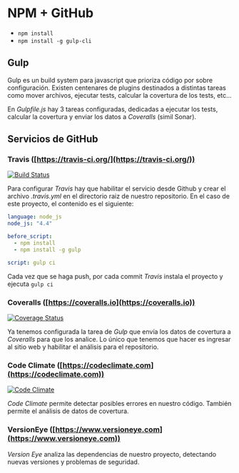 # NPM + GitHub

* `npm install`
* `npm install -g gulp-cli`

## Gulp

Gulp es un build system para javascript que prioriza código por sobre configuración. Existen centenares de plugins destinados a distintas tareas como mover archivos, ejecutar tests, calcular la covertura de los tests, etc...

En _Gulpfile.js_ hay 3 tareas configuradas, dedicadas a ejecutar los tests, calcular la covertura y enviar los datos a _Coveralls_ (simil Sonar).

## Servicios de GitHub

### Travis ([https://travis-ci.org/](https://travis-ci.org/))

[![Build Status](https://travis-ci.org/gnavalesi/npm-ci.svg?branch=master)](https://travis-ci.org/gnavalesi/npm-ci)

Para configurar _Travis_ hay que habilitar el servicio desde Github y crear el archivo _.travis.yml_ en el directorio raiz de nuestro repositorio. En el caso de este proyecto, el contenido es el siguiente:

```yaml
language: node_js
node_js: "4.4"

before_script:
  - npm install
  - npm install -g gulp

script: gulp ci
```

Cada vez que se haga push, por cada commit _Travis_ instala el proyecto y ejecuta `gulp ci`

### Coveralls ([https://coveralls.io](https://coveralls.io))

[![Coverage Status](https://coveralls.io/repos/github/gnavalesi/npm-ci/badge.svg?branch=master)](https://coveralls.io/github/gnavalesi/npm-ci?branch=master)

Ya tenemos configurada la tarea de _Gulp_ que envía los datos de covertura a _Coveralls_ para que los analice. Lo único que tenemos que hacer es ingresar al sitio web y habilitar el análisis para el repositorio.

### Code Climate ([https://codeclimate.com](https://codeclimate.com))

[![Code Climate](https://codeclimate.com/github/gnavalesi/npm-ci/badges/gpa.svg)](https://codeclimate.com/github/gnavalesi/npm-ci)

_Code Climate_ permite detectar posibles errores en nuestro código. También permite el análisis de datos de covertura.

### VersionEye ([https://www.versioneye.com](https://www.versioneye.com))

_Version Eye_ analiza las dependencias de nuestro proyecto, detectando nuevas versiones y problemas de seguridad.
